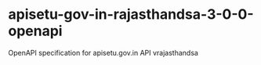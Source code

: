 # apisetu-gov-in-rajasthandsa-3-0-0-openapi
OpenAPI specification for apisetu.gov.in API vrajasthandsa
